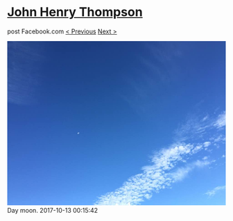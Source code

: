 # [John Henry Thompson](../README.md)
post Facebook.com
[< Previous](2017-10-13-1.md) [Next >](2017-10-13-3.md)

[![](../media/2017-10-13/Timeline-Photos-Day-moon.jpg)](../README.md)
Day moon.
2017-10-13 00:15:42